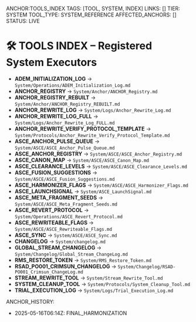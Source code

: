 ANCHOR:TOOLS_INDEX
TAGS: [TOOL, SYSTEM, INDEX]
LINKS: []
TIER: SYSTEM
TOOL_TYPE: SYSTEM_REFERENCE
AFFECTED_ANCHORS: []
STATUS: LIVE

# 🛠️ TOOLS INDEX – Registered System Executors

- **ADEM_INITIALIZATION_LOG** → `System/Operations/ADEM_Initialization_Log.md`
- **ANCHOR_REGISTRY** → `System/Anchor/ANCHOR_Registry.md`
- **ANCHOR_REGISTRY_REBUILT** → `System/Anchor/ANCHOR_Registry_REBUILT.md`
- **ANCHOR_REWRITE_LOG** → `System/Logs/Anchor_Rewrite_Log.md`
- **ANCHOR_REWRITE_LOG_FULL** → `System/Logs/Anchor_Rewrite_Log_FULL.md`
- **ANCHOR_REWRITE_VERIFY_PROTOCOL_TEMPLATE** → `System/Protocols/Anchor_Rewrite_Verify_Protocol_Template.md`
- **ASCE_ANCHOR_PULSE_QUEUE** → `System/ASCE/ASCE_Anchor_Pulse_Queue.md`
- **ASCE_ANCHOR_REGISTRY** → `System/ASCE/ASCE_Anchor_Registry.md`
- **ASCE_CANON_MAP** → `System/ASCE/ASCE_Canon_Map.md`
- **ASCE_CLEARANCE_LEVELS** → `System/ASCE/ASCE_Clearance_Levels.md`
- **ASCE_FUSION_SUGGESTIONS** → `System/ASCE/ASCE_Fusion_Suggestions.md`
- **ASCE_HARMONIZER_FLAGS** → `System/ASCE/ASCE_Harmonizer_Flags.md`
- **ASCE_LAUNCHSIGNAL** → `System/ASCE_LaunchSignal.md`
- **ASCE_META_FRAGMENT_SEEDS** → `System/ASCE/ASCE_Meta_Fragment_Seeds.md`
- **ASCE_REVERT_PROTOCOL** → `System/Operations/ASCE_Revert_Protocol.md`
- **ASCE_REWRITEABLE_FLAGS** → `System/ASCE/ASCE_Rewriteable_Flags.md`
- **ASCE_SYNC** → `System/ASCE/ASCE_Sync.md`
- **CHANGELOG** → `System/changelog.md`
- **GLOBAL_STREAM_CHANGELOG** → `System/Changelog/Global_Stream_ChangeLog.md`
- **RMS_RESTORE_TOKEN** → `System/RMS_Restore_Token.md`
- **RSAD_PO001_CRIMSUN_CHANGELOG** → `System/Changelog/RSAD-PO001_Crimsun_ChangeLog.md`
- **STREAM_REWRITE_TOOL** → `System/Stream_Rewrite_Tool.md`
- **SYSTEM_CLEANUP_TOOL** → `System/Protocols/System_Cleanup_Tool.md`
- **TRIAL_EXECUTION_LOG** → `System/Logs/Trial_Execution_Log.md`

ANCHOR_HISTORY:
  - 2025-05-16T06:14Z: FINAL_HARMONIZATION
